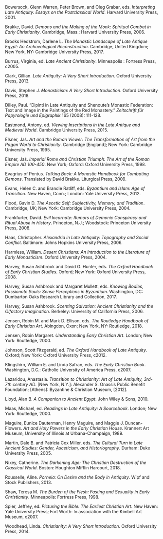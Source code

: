 Bowersock, Glenn Warren, Peter Brown, and Oleg Grabar, eds. _Interpreting Late Antiquity: Essays on the Postclassical World_. Harvard University Press, 2001.

Brakke, David. _Demons and the Making of the Monk: Spiritual Combat in Early Christianity_. Cambridge, Mass.: Harvard University Press, 2006.

Brooks Hedstrom, Darlene L. _The Monastic Landscape of Late Antique Egypt: An Archaeological Reconstruction_. Cambridge, United Kingdom; New York, NY: Cambridge University Press, 2017.

Burrus, Virginia, ed. _Late Ancient Christianity_. Minneapolis : Fortress Press, c2005.

Clark, Gillian. _Late Antiquity: A Very Short Introduction_. Oxford University Press, 2013.

Davis, Stephen J. _Monasticism: A Very Short Introduction_. Oxford University Press, 2018.

Dilley, Paul. “Dipinti in Late Antiquity and Shenoute’s Monastic Federation: Text and Image in the Paintings of the Red Monastery.” _Zeitschrift für Papyrologie und Epigraphik_ 165 (2008): 111-128.

Eastmond, Antony, ed. _Viewing Inscriptions in the Late Antique and Medieval World_. Cambridge University Press, 2015.

Elsner, Jaś. _Art and the Roman Viewer: The Transformation of Art from the Pagan World to Christianity_. Cambridge [England]; New York: Cambridge University Press, 1995.

Elsner, Jaś. _Imperial Rome and Christian Triumph: The Art of the Roman Empire AD 100-450_. New York; Oxford: Oxford University Press, 1998.

Evagrius of Pontus. _Talking Back: A Monastic Handbook for Combating Demons_. Translated by David Brakke. Liturgical Press, 2009.

Evans, Helen C. and Brandie Ratliff, eds. _Byzantium and Islam: Age of Transition_. New Haven, Conn.; London: Yale University Press, 2012.

Flood, Gavin D. _The Ascetic Self: Subjectivity, Memory, and Tradition_. Cambridge, UK; New York: Cambridge University Press, 2004.

Frankfurter, David. _Evil Incarnate: Rumors of Demonic Conspiracy and Ritual Abuse in History_. Princeton, N.J.; Woodstock: Princeton University Press, 2008.

Haas, Christopher. _Alexandria in Late Antiquity: Topography and Social Conflict_. Baltimore: Johns Hopkins University Press, 2006.

Harmless, William. _Desert Christians: An Introduction to the Literature of Early Monasticism_. Oxford University Press, 2004.

Harvey, Susan Ashbrook and David G. Hunter, eds. _The Oxford Handbook of Early Christian Studies_. Oxford; New York: Oxford University Press, 2008.

Harvey, Susan Ashbrook and Margaret Mullett, eds. _Knowing Bodies, Passionate Souls: Sense Perceptions in Byzantium_. Washington, DC: Dumbarton Oaks Research Library and Collection, 2017.

Harvey, Susan Ashbrook. _Scenting Salvation: Ancient Christianity and the Olfactory Imagination_. Berkeley: University of California Press, 2006.

Jensen, Robin M. and Mark D. Ellison, eds. _The Routledge Handbook of Early Christian Art_. Abingdon, Oxon; New York, NY: Routledge, 2018.

Jensen, Robin Margaret. _Understanding Early Christian Art_. London; New York: Routledge, 2000.

Johnson, Scott Fitzgerald, ed. _The Oxford Handbook of Late Antiquity_. Oxford; New York: Oxford University Press, c2012.

Klingshirn, William E. and Linda Safran, eds. _The Early Christian Book_. Washington, D.C.: Catholic University of America Press, c2007.

Lazaridou, Anastasia. _Transition to Christianity: Art of Late Antiquity, 3rd-7th century AD_. [New York, N.Y.]: Alexander S. Onassis Public Benefit Foundation; [Athens]: Byzantine & Christian Museum, [2012].

Lloyd, Alan B. _A Companion to Ancient Egypt_. John Wiley & Sons, 2010.

Maas, Michael, ed. _Readings in Late Antiquity: A Sourcebook_. London; New York: Routledge, 2000.

Maguire, Eunice Dauterman, Henry Maguire, and Maggie J. Duncan-Flowers. _Art and Holy Powers in the Early Christian House_. Krannert Art Museum, University of Illinois at Urbana-Champaign, 1989.

Martin, Dale B. and Patricia Cox Miller, eds. _The Cultural Turn in Late Ancient Studies: Gender, Asceticism, and Historiography_. Durham: Duke University Press, 2005.

Nixey, Catherine. _The Darkening Age: The Christian Destruction of the Classical World_. Boston: Houghton Mifflin Harcourt, 2018.

Rousselle, Aline. _Porneia: On Desire and the Body in Antiquity_. Wipf and Stock Publishers, 2013.

Shaw, Teresa M. _The Burden of the Flesh: Fasting and Sexuality in Early Christianity_. Minneapolis: Fortress Press, 1998.

Spier, Jeffrey, ed. _Picturing the Bible: The Earliest Christian Art_. New Haven: Yale University Press; Fort Worth: In association with the Kimbell Art Museum, c2007.

Woodhead, Linda. _Christianity: A Very Short Introduction_. Oxford University Press, 2014.
